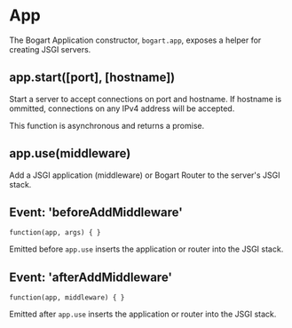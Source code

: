# App

The Bogart Application constructor, `bogart.app`, exposes a helper for creating JSGI
servers.

## app.start([port], [hostname])

Start a server to accept connections on port and hostname. If hostname is ommitted,
connections on any IPv4 address will be accepted.

This function is asynchronous and returns a promise.

## app.use(middleware)

Add a JSGI application (middleware) or Bogart Router to the server's JSGI stack.

## Event: 'beforeAddMiddleware'
`function(app, args) { }`

Emitted before `app.use` inserts the application or router into the JSGI stack.

## Event: 'afterAddMiddleware'
`function(app, middleware) { }`

Emitted after `app.use` inserts the application or router into the JSGI stack.
